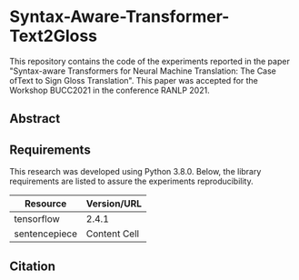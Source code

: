 # Syntax-Aware-Transformer-Text2Gloss
This repository contains the code of the experiments reported in the paper "Syntax-aware Transformers for Neural Machine Translation: The Case ofText to Sign Gloss Translation".
This paper was accepted for the Workshop BUCC2021 in the conference RANLP 2021. 

## Abstract

## Requirements
This research was developed using Python 3.8.0. Below, the library requirements are listed to assure the experiments reproducibility.

| Resource | Version/URL |
| ------------- | ------------- |
| tensorflow | 2.4.1 |
| sentencepiece | Content Cell |




## Citation


